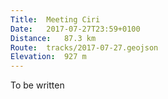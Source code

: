 ```yaml
---
Title:	Meeting Ciri
Date:	2017-07-27T23:59+0100 
Distance:	87.3 km
Route:	tracks/2017-07-27.geojson
Elevation:	927 m
---
```


To be written
